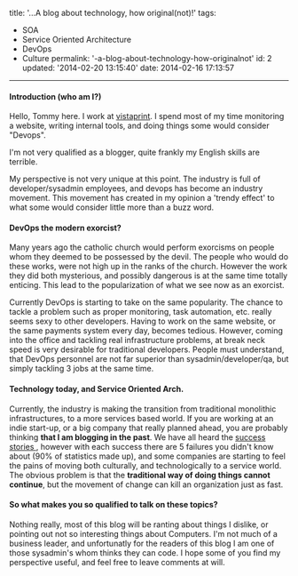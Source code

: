 title: '...A blog about technology, how original(not)!'
tags:

  - SOA
  - Service Oriented Architecture
  - DevOps
  - Culture
permalink: '-a-blog-about-technology-how-originalnot'
id: 2
updated: '2014-02-20 13:15:40'
date: 2014-02-16 17:13:57
---

#### Introduction (who am I?)
Hello, Tommy here. I work at [vistaprint](http://vistaprint.com). I spend most of my time monitoring a website, writing internal tools, and doing things some would consider "Devops".

I'm not very qualified as a blogger, quite frankly my English skills are terrible.

My perspective is not very unique at this point. The industry is full of developer/sysadmin employees, and devops has become an industry movement. This movement has created in my opinion a 'trendy effect' to what some would consider little more than a buzz word.

<!-- more -->

#### DevOps the modern exorcist?


 Many years ago the catholic church would perform exorcisms on people whom they deemed to be possessed by the devil. The people who would do these works, were not high up in the ranks of the church. However the work they did both mysterious, and possibly dangerous is at the same time totally enticing. This lead to the popularization of what we see now as an exorcist.

 Currently DevOps is starting to take on the same popularity. The chance to tackle a problem such as proper monitoring, task automation, etc. really seems sexy to other developers. Having to work on the same website, or the same payments system every day, becomes tedious. However, coming into the office and tackling real infrastructure problems, at break neck speed is   very desirable for traditional developers. People must understand, that DevOps personnel are not far superior than sysadmin/developer/qa, but simply tackling 3 jobs at the same time.


#### Technology today, and Service Oriented Arch.

Currently, the industry is making the transition from traditional monolithic infrastructures, to a more services based world. If you are working at an indie start-up, or a big company that really planned ahead, you are probably thinking **that I am blogging in the past**. We have all heard the [success stories ](https://engineering.groupon.com/2013/node-js/geekon-i-tier/), however with each success there are 5 failures you didn't know about (90% of statistics made up), and some companies are starting to feel the pains of moving both culturally, and technologically to a service world. The obvious problem is that the **traditional way of doing things cannot continue**, but the movement of change can kill an organization just as fast.


#### So what makes you so qualified to talk on these topics?

Nothing really, most of this blog will be ranting about things I dislike, or pointing out not so interesting things about Computers. I'm not much of a business leader, and unfortunatly for the readers of this blog I am one of those sysadmin's whom thinks they can code. I hope some of you find my perspective useful, and feel free to leave comments at will.
